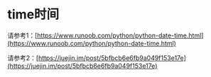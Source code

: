 # time时间

请参考1：[https://www.runoob.com/python/python-date-time.html](https://www.runoob.com/python/python-date-time.html)

请参考2：[https://juejin.im/post/5bfbcb6e6fb9a049f153e17e](https://juejin.im/post/5bfbcb6e6fb9a049f153e17e)


